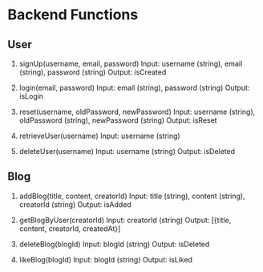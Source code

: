 # Backend Functions

## User

1. signUp(username, email, password)
Input: username (string), email (string), password (string)
Output: isCreated 

2. login(email, password)
Input: email (string), password (string)
Output: isLogin

3. reset(username, oldPassword, newPassword)
Input: username (string), oldPassword (string), newPassword (string)
Output: isReset

4. retrieveUser(username)
Input: username (string)

5. deleteUser(username)
Input: username (string)
Output: isDeleted

## Blog
1. addBlog(title, content, creatorId)
Input: title (string), content (string), creatorId (string)
Output: isAdded

2. getBlogByUser(creatorId)
Input: creatorId (string)
Output: [{title, content, creatorId, createdAt}]

3. deleteBlog(blogId)
Input: blogId (string)
Output: isDeleted

4. likeBlog(blogId)
Input: blogId (string)
Output: isLiked